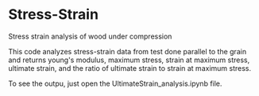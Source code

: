 # Stress-Strain
Stress strain analysis of wood under compression 


This code analyzes stress-strain data from test done parallel to the grain and returns young's modulus, maximum stress, strain at maximum stress, ultimate strain, and the ratio of ultimate strain to strain at maximum stress.

To see the outpu, just open the UltimateStrain_analysis.ipynb file.
